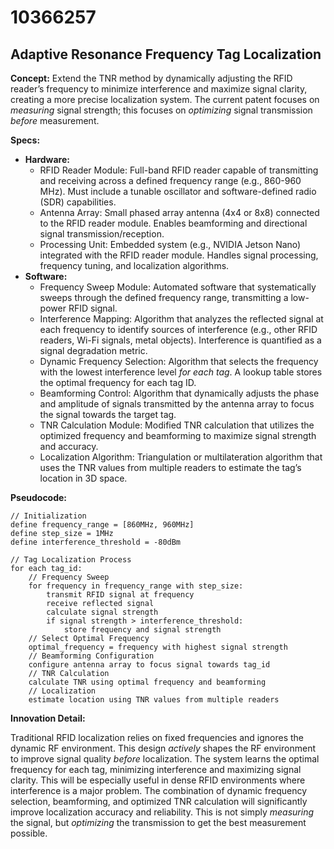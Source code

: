 # 10366257

## Adaptive Resonance Frequency Tag Localization

**Concept:** Extend the TNR method by dynamically adjusting the RFID reader’s frequency to minimize interference and maximize signal clarity, creating a more precise localization system. The current patent focuses on *measuring* signal strength; this focuses on *optimizing* signal transmission *before* measurement.

**Specs:**

*   **Hardware:**
    *   RFID Reader Module: Full-band RFID reader capable of transmitting and receiving across a defined frequency range (e.g., 860-960 MHz).  Must include a tunable oscillator and software-defined radio (SDR) capabilities.
    *   Antenna Array:  Small phased array antenna (4x4 or 8x8) connected to the RFID reader module. Enables beamforming and directional signal transmission/reception.
    *   Processing Unit: Embedded system (e.g., NVIDIA Jetson Nano) integrated with the RFID reader module.  Handles signal processing, frequency tuning, and localization algorithms.
*   **Software:**
    *   Frequency Sweep Module:  Automated software that systematically sweeps through the defined frequency range, transmitting a low-power RFID signal.
    *   Interference Mapping:  Algorithm that analyzes the reflected signal at each frequency to identify sources of interference (e.g., other RFID readers, Wi-Fi signals, metal objects). Interference is quantified as a signal degradation metric.
    *   Dynamic Frequency Selection:  Algorithm that selects the frequency with the lowest interference level *for each tag*. A lookup table stores the optimal frequency for each tag ID.
    *   Beamforming Control: Algorithm that dynamically adjusts the phase and amplitude of signals transmitted by the antenna array to focus the signal towards the target tag.
    *   TNR Calculation Module:  Modified TNR calculation that utilizes the optimized frequency and beamforming to maximize signal strength and accuracy.
    *   Localization Algorithm:  Triangulation or multilateration algorithm that uses the TNR values from multiple readers to estimate the tag’s location in 3D space.

**Pseudocode:**

```
// Initialization
define frequency_range = [860MHz, 960MHz]
define step_size = 1MHz
define interference_threshold = -80dBm

// Tag Localization Process
for each tag_id:
    // Frequency Sweep
    for frequency in frequency_range with step_size:
        transmit RFID signal at frequency
        receive reflected signal
        calculate signal strength
        if signal strength > interference_threshold:
            store frequency and signal strength
    // Select Optimal Frequency
    optimal_frequency = frequency with highest signal strength
    // Beamforming Configuration
    configure antenna array to focus signal towards tag_id
    // TNR Calculation
    calculate TNR using optimal frequency and beamforming
    // Localization
    estimate location using TNR values from multiple readers
```

**Innovation Detail:**

Traditional RFID localization relies on fixed frequencies and ignores the dynamic RF environment. This design *actively* shapes the RF environment to improve signal quality *before* localization. The system learns the optimal frequency for each tag, minimizing interference and maximizing signal clarity. This will be especially useful in dense RFID environments where interference is a major problem. The combination of dynamic frequency selection, beamforming, and optimized TNR calculation will significantly improve localization accuracy and reliability. This is not simply *measuring* the signal, but *optimizing* the transmission to get the best measurement possible.
